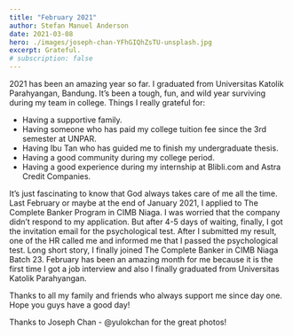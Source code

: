 ```yaml
---
title: "February 2021"
author: Stefan Manuel Anderson
date: 2021-03-08
hero: ./images/joseph-chan-YFhGIQhZsTU-unsplash.jpg
excerpt: Grateful.
# subscription: false
---
```


2021 has been an amazing year so far. I graduated from Universitas Katolik Parahyangan, Bandung. It’s been a tough, fun, and wild year surviving during my team in college. Things I really grateful for:

- Having a supportive family.
- Having someone who has paid my college tuition fee since the 3rd semester at UNPAR. 
- Having Ibu Tan who has guided me to finish my undergraduate thesis.
- Having a good community during my college period.
- Having a good experience during my internship at Blibli.com and Astra Credit Companies.

It’s just fascinating to know that God always takes care of me all the time. Last February or maybe at the end of January 2021, I applied to The Complete Banker Program in CIMB Niaga. I was worried that the company didn’t respond to my application. But after 4-5 days of waiting, finally, I got the invitation email for the psychological test. After I submitted my result, one of the HR called me and informed me that I passed the psychological test. Long short story, I finally joined The Complete Banker in CIMB Niaga Batch 23. February has been an amazing month for me because it is the first time I got a job interview and also I finally graduated from Universitas Katolik Parahyangan.

Thanks to all my family and friends who always support me since day one. Hope you guys have a good day!



Thanks to Joseph Chan - @yulokchan for the great photos! 